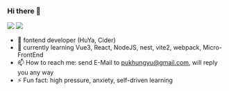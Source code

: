 ### Hi there 👋

 ![](https://github-readme-stats.vercel.app/api?username=trojan0523&show_icons=true&icon_color=199861&count_private=true)
 ![](https://komarev.com/ghpvc/?username=trojan0523&color=ff69b4&label=PV+Since+2020-1-1)
 - 🔭 fontend developer (HuYa, Cider)
 - 🌱 currently learning Vue3, React, NodeJS, nest, vite2, webpack, Micro-FrontEnd
 - 📫 How to reach me: send E-Mail to pukhungyu@gmail.com, will reply you any way
 - ⚡ Fun fact: high pressure, anxiety, self-driven learning 
 
<!--
**Trojan0523/Trojan0523** is a ✨ _special_ ✨ repository because its `README.md` (this file) appears on your GitHub profile.

Here are some ideas to get you started:

- 👯 looking to collaborate on where? i don`t know
- 🤔 I’m looking for help with ...
- 💬 Ask me about ...
- 📫 How to reach me: ...
- 😄 Pronouns: ...
- ⚡ Fun fact: ...
![](https://komarev.com/ghpvc/?username=trojan0523)
-->
